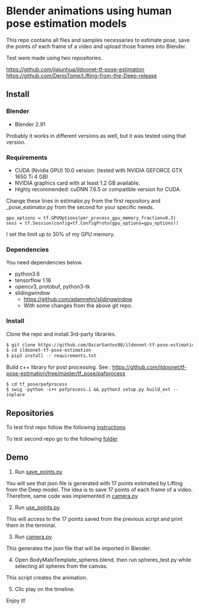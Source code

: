 # Blender animations using human pose estimation models

This repo contains all files and samples necessaries to estimate pose, save the points of each frame of a video and upload those frames into Blender.

Test were made using two repositories.

https://github.com/jiajunhua/ildoonet-tf-pose-estimation  
https://github.com/DenisTome/Lifting-from-the-Deep-release

## Install

### Blender

- Blender 2.91

Probably it works in different versions as well, but it was tested using that version.

### Requirements
- CUDA (Nvidia GPU) 10.0 version: (tested with NVIDIA GEFORCE GTX 1650 Ti 4 GB)
- NVIDIA graphics card with at least 1.2 GB available.
- Highly recommended: cuDNN 7.6.5 or compatible version for CUDA.

Change these lines in estimator.py from the first repository and \_pose_estimator.py from the second for your specific needs.
```
gpu_options = tf.GPUOptions(per_process_gpu_memory_fraction=0.3)
sess = tf.Session(config=tf.ConfigProto(gpu_options=gpu_options))
```

I set the limit up to 30% of my GPU memory.

### Dependencies

You need dependencies below.

- python3.6
- tensorflow 1.16
- opencv3, protobuf, python3-tk
- slidingwindow
  - https://github.com/adamrehn/slidingwindow
  - With some changes from the above git repo.

### Install

Clone the repo and install 3rd-party libraries.

```bash
$ git clone https://github.com/OscarSantos98/ildoonet-tf-pose-estimation
$ cd ildoonet-tf-pose-estimation
$ pip3 install -r requirements.txt
```

Build c++ library for post processing. See : https://github.com/ildoonet/tf-pose-estimation/tree/master/tf_pose/pafprocess
```
$ cd tf_pose/pafprocess
$ swig -python -c++ pafprocess.i && python3 setup.py build_ext --inplace
```
## Repositories

To test first repo follow the following [instructions](https://github.com/OscarSantos98/ildoonet-tf-pose-estimation)

To test second repo go to the following [folder](https://github.com/OscarSantos98/TF_pose_estimation_and_Blender/LiftingfromtheDeeprelease)

## Demo

1. Run [save\_points.py](https://github.com/OscarSantos98/TF_pose_estimation_and_Blender/LiftingfromtheDeeprelease/applications/save_points.py)

You will see that json file is generated with 17 points estimated by Lifting from the Deep model. The idea is to save 17 points of each frame of a video. Therefore, same code was implemented in [camera.py](https://github.com/OscarSantos98/TF_pose_estimation_and_Blender/LiftingfromtheDeeprelease/applications/camera.py)

2. Run [use\_points.py](https://github.com/OscarSantos98/TF_pose_estimation_and_Blender/LiftingfromtheDeeprelease/applications/use_points.py)

This will access to the 17 points saved from the previous script and print them in the terminal.

3. Run [camera.py](https://github.com/OscarSantos98/TF_pose_estimation_and_Blender/LiftingfromtheDeeprelease/applications/camera.py)

This generates the json file that will be imported in Blender.

4. Open BodyMaleTemplate_spheres.blend, then run spheres_test.py while selecting all spheres from the canvas.

This script creates the animation.

5. Clic play on the timeline.

Enjoy it!